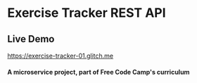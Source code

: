 # Exercise Tracker REST API

## Live Demo
https://exercise-tracker-01.glitch.me

#### A microservice project, part of Free Code Camp's curriculum

